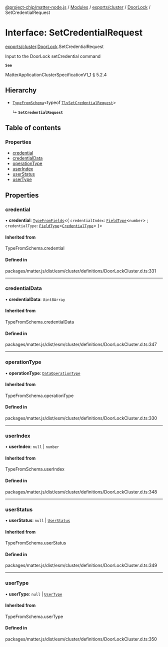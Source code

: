 [@project-chip/matter-node.js](../README.md) / [Modules](../modules.md) / [exports/cluster](../modules/exports_cluster.md) / [DoorLock](../modules/exports_cluster.DoorLock.md) / SetCredentialRequest

# Interface: SetCredentialRequest

[exports/cluster](../modules/exports_cluster.md).[DoorLock](../modules/exports_cluster.DoorLock.md).SetCredentialRequest

Input to the DoorLock setCredential command

**`See`**

MatterApplicationClusterSpecificationV1_1 § 5.2.4

## Hierarchy

- [`TypeFromSchema`](../modules/exports_tlv.md#typefromschema)\<typeof [`TlvSetCredentialRequest`](../modules/exports_cluster.DoorLock.md#tlvsetcredentialrequest)\>

  ↳ **`SetCredentialRequest`**

## Table of contents

### Properties

- [credential](exports_cluster.DoorLock.SetCredentialRequest.md#credential)
- [credentialData](exports_cluster.DoorLock.SetCredentialRequest.md#credentialdata)
- [operationType](exports_cluster.DoorLock.SetCredentialRequest.md#operationtype)
- [userIndex](exports_cluster.DoorLock.SetCredentialRequest.md#userindex)
- [userStatus](exports_cluster.DoorLock.SetCredentialRequest.md#userstatus)
- [userType](exports_cluster.DoorLock.SetCredentialRequest.md#usertype)

## Properties

### credential

• **credential**: [`TypeFromFields`](../modules/exports_tlv.md#typefromfields)\<\{ `credentialIndex`: [`FieldType`](exports_tlv.FieldType.md)\<`number`\> ; `credentialType`: [`FieldType`](exports_tlv.FieldType.md)\<[`CredentialType`](../enums/exports_cluster.DoorLock.CredentialType.md)\>  }\>

#### Inherited from

TypeFromSchema.credential

#### Defined in

packages/matter.js/dist/esm/cluster/definitions/DoorLockCluster.d.ts:331

___

### credentialData

• **credentialData**: `Uint8Array`

#### Inherited from

TypeFromSchema.credentialData

#### Defined in

packages/matter.js/dist/esm/cluster/definitions/DoorLockCluster.d.ts:347

___

### operationType

• **operationType**: [`DataOperationType`](../enums/exports_cluster.DoorLock.DataOperationType.md)

#### Inherited from

TypeFromSchema.operationType

#### Defined in

packages/matter.js/dist/esm/cluster/definitions/DoorLockCluster.d.ts:330

___

### userIndex

• **userIndex**: ``null`` \| `number`

#### Inherited from

TypeFromSchema.userIndex

#### Defined in

packages/matter.js/dist/esm/cluster/definitions/DoorLockCluster.d.ts:348

___

### userStatus

• **userStatus**: ``null`` \| [`UserStatus`](../enums/exports_cluster.DoorLock.UserStatus.md)

#### Inherited from

TypeFromSchema.userStatus

#### Defined in

packages/matter.js/dist/esm/cluster/definitions/DoorLockCluster.d.ts:349

___

### userType

• **userType**: ``null`` \| [`UserType`](../enums/exports_cluster.DoorLock.UserType.md)

#### Inherited from

TypeFromSchema.userType

#### Defined in

packages/matter.js/dist/esm/cluster/definitions/DoorLockCluster.d.ts:350
